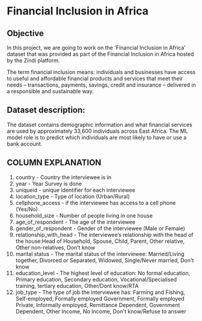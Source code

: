 ﻿# Financial Inclusion in Africa
## Objective
In this project, we are going to work on the 'Financial Inclusion in Africa' dataset that was provided as part of the Financial Inclusion in Africa hosted by the Zindi platform.

The term financial inclusion means:  individuals and businesses have access to useful and affordable financial products and services that meet their needs – transactions, payments, savings, credit and insurance – delivered in a responsible and sustainable way.

 ## Dataset description: 
The dataset contains demographic information and what financial services are used by approximately 33,600 individuals across East Africa. The ML model role is to predict which individuals are most likely to have or use a bank account.

## COLUMN EXPLANATION

1. country - Country the interviewee is in
2. year - Year Survey is done
3. uniqueid - unique identifier for each interviewee
4. location_type - Type of location (Urban/Rural)
5. cellphone_access - if the interviewee has access to a cell phone (Yes/No)
6. household_size - Number of people living in one house
7. age_of_respondent - The age of the interviewee
8. gender_of_respondent - Gender of the interviewee (Male or Female)
9. relationship_with_head - The interviewee’s relationship with the head of the house:Head of Household, Spouse, Child, Parent, Other relative, Other non-relatives, Don't know
10. marital status - The marital status of the interviewee: Married/Living together, Divorced or Separated, Widowed, Single/Never married, Don't know
11. education_level - The highest level of education: No formal education, Primary education, Secondary education, Vocational/Specialised training, tertiary education, Other/Dont know/RTA
12. job_type - The type of job the interviewee has: Farming and Fishing, Self-employed, Formally employed Government, Formally employed Private, Informally employed, Remittance Dependent, Government Dependent, Other Income, No Income, Don't know/Refuse to answer
